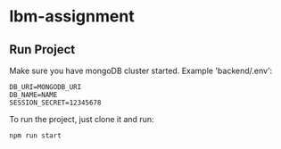 # lbm-assignment

## Run Project

Make sure you have mongoDB cluster started.
Example 'backend/.env':
```.env
DB_URI=MONGODB_URI
DB_NAME=NAME
SESSION_SECRET=12345678
```

To run the project, just clone it and run:
```shell
npm run start
```